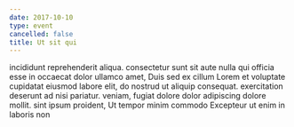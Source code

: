 ```yaml
---
date: 2017-10-10
type: event
cancelled: false
title: Ut sit qui
---
```

incididunt reprehenderit aliqua. consectetur sunt sit aute nulla qui officia esse in occaecat dolor ullamco amet, Duis sed ex cillum Lorem et voluptate cupidatat eiusmod labore elit, do nostrud ut aliquip consequat. exercitation deserunt ad nisi pariatur. veniam, fugiat dolore dolor adipiscing dolore mollit. sint ipsum proident, Ut tempor minim commodo Excepteur ut enim in laboris non